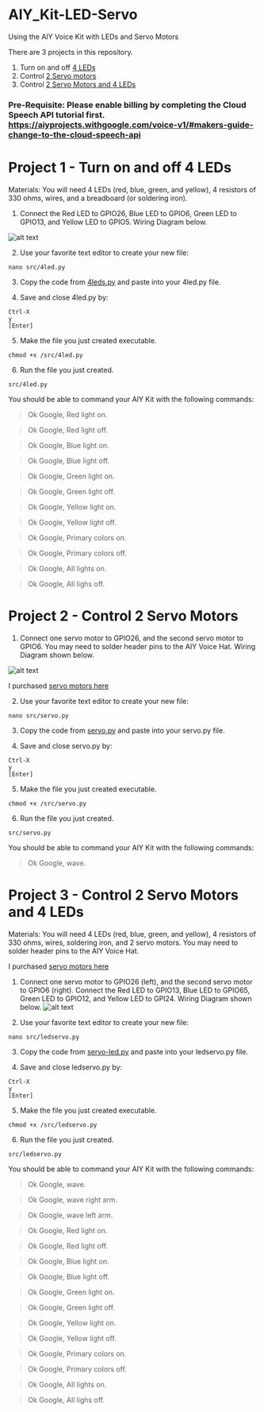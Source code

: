 # AIY_Kit-LED-Servo
Using the AIY Voice Kit with LEDs and Servo Motors

There are 3 projects in this repository.
1) Turn on and off [4 LEDs](https://github.com/carolinedunn/AIY_Kit-LED-Servo/blob/master/4leds.py)
2) Control [2 Servo motors](https://github.com/carolinedunn/AIY_Kit-LED-Servo/blob/master/servo.py)
3) Control [2 Servo Motors and 4 LEDs](https://github.com/carolinedunn/AIY_Kit-LED-Servo/blob/master/servo-led.py)

### Pre-Requisite: Please enable billing by completing the Cloud Speech API tutorial first. https://aiyprojects.withgoogle.com/voice-v1/#makers-guide-change-to-the-cloud-speech-api

# Project 1 - Turn on and off 4 LEDs

Materials: You will need 4 LEDs (red, blue, green, and yellow), 4 resistors of 330 ohms, wires, and a breadboard (or soldering iron).

1. Connect the Red LED to GPIO26, Blue LED to GPIO6, Green LED to GPIO13, and Yellow LED to GPIO5. Wiring Diagram below.

![alt text](https://github.com/carolinedunn/AIY_Kit-LED-Servo/blob/master/LED%20Wiring%20Diagram.jpg)

2. Use your favorite text editor to create your new file:
```
nano src/4led.py
```

3. Copy the code from [4leds.py](https://github.com/carolinedunn/AIY_Kit-LED-Servo/blob/master/4leds.py) and paste into your 4led.py file.

4. Save and close 4led.py by:
```
Ctrl-X
y
[Enter]
```
5. Make the file you just created executable.
```
chmod +x /src/4led.py
```

6. Run the file you just created.
```
src/4led.py
```

You should be able to command your AIY Kit with the following commands:
> Ok Google, Red light on.

> Ok Google, Red light off.

> Ok Google, Blue light on.

> Ok Google, Blue light off.

> Ok Google, Green light on.

> Ok Google, Green light off.

> Ok Google, Yellow light on.

> Ok Google, Yellow light off.

> Ok Google, Primary colors on.

> Ok Google, Primary colors off.

> Ok Google, All lights on.

> Ok Google, All lighs off.

# Project 2 - Control 2 Servo Motors
1. Connect one servo motor to GPIO26, and the second servo motor to GPIO6. You may need to solder header pins to the AIY Voice Hat. Wiring Diagram shown below.

![alt text](https://github.com/carolinedunn/AIY_Kit-LED-Servo/blob/master/Servo%20Wiring%20Diagram.jpg)

I purchased [servo motors here](https://amzn.to/2HrBd5G)


2. Use your favorite text editor to create your new file:
```
nano src/servo.py
```

3. Copy the code from [servo.py](https://github.com/carolinedunn/AIY_Kit-LED-Servo/blob/master/servo.py) and paste into your servo.py file.

4. Save and close servo.py by:
```
Ctrl-X
y
[Enter]
```
5. Make the file you just created executable.
```
chmod +x /src/servo.py
```

6. Run the file you just created.
```
src/servo.py
```

You should be able to command your AIY Kit with the following commands:
> Ok Google, wave.

# Project 3 - Control 2 Servo Motors and 4 LEDs

Materials: You will need 4 LEDs (red, blue, green, and yellow), 4 resistors of 330 ohms, wires, soldering iron, and 2 servo motors. You may need to solder header pins to the AIY Voice Hat.

I purchased [servo motors here](https://amzn.to/2HrBd5G)

1. Connect one servo motor to GPIO26 (left), and the second servo motor to GPIO6 (right). Connect the Red LED to GPIO13, Blue LED to GPIO65, Green LED to GPIO12, and Yellow LED to GPI24.  Wiring Diagram shown below.
![alt text](https://github.com/carolinedunn/AIY_Kit-LED-Servo/blob/master/LED-Servo%20Wiring%20Diagram.jpg)

2. Use your favorite text editor to create your new file:
```
nano src/ledservo.py
```

3. Copy the code from [servo-led.py](https://github.com/carolinedunn/AIY_Kit-LED-Servo/blob/master/servo-led.py) and paste into your ledservo.py file.

4. Save and close ledservo.py by:
```
Ctrl-X
y
[Enter]
```
5. Make the file you just created executable.
```
chmod +x /src/ledservo.py
```

6. Run the file you just created.
```
src/ledservo.py
```

You should be able to command your AIY Kit with the following commands:

> Ok Google, wave.

> Ok Google, wave right arm.

> Ok Google, wave left arm.

> Ok Google, Red light on.

> Ok Google, Red light off.

> Ok Google, Blue light on.

> Ok Google, Blue light off.

> Ok Google, Green light on.

> Ok Google, Green light off.

> Ok Google, Yellow light on.

> Ok Google, Yellow light off.

> Ok Google, Primary colors on.

> Ok Google, Primary colors off.

> Ok Google, All lights on.

> Ok Google, All lighs off.
